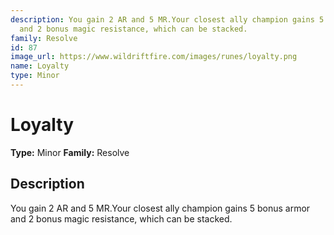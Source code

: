 ```yaml
---
description: You gain 2 AR and 5 MR.Your closest ally champion gains 5 bonus armor
  and 2 bonus magic resistance, which can be stacked.
family: Resolve
id: 87
image_url: https://www.wildriftfire.com/images/runes/loyalty.png
name: Loyalty
type: Minor
---
```


# Loyalty

**Type:** Minor
**Family:** Resolve

## Description

You gain 2 AR and 5 MR.Your closest ally champion gains 5 bonus armor and 2 bonus magic resistance, which can be stacked.


